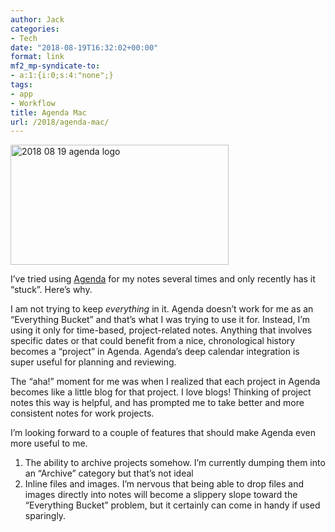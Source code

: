 ```yaml
---
author: Jack
categories:
- Tech
date: "2018-08-19T16:32:02+00:00"
format: link
mf2_mp-syndicate-to:
- a:1:{i:0;s:4:"none";}
tags:
- app
- Workflow
title: Agenda Mac
url: /2018/agenda-mac/
---
```

<img title="2018-08-19-agenda-logo.png" src="/img/2018/08/2018-08-19-agenda-logo.png" alt="2018 08 19 agenda logo" width="349" height="192" border="0" />

I&#8217;ve tried using [Agenda][1] for my notes several times and only recently has it &#8220;stuck&#8221;. Here&#8217;s why.

I am not trying to keep _everything_ in it. Agenda doesn&#8217;t work for me as an &#8220;Everything Bucket&#8221; and that&#8217;s what I was trying to use it for. Instead, I&#8217;m using it only for time-based, project-related notes. Anything that involves specific dates or that could benefit from a nice, chronological history becomes a &#8220;project&#8221; in Agenda. Agenda&#8217;s deep calendar integration is super useful for planning and reviewing.

The &#8220;aha!&#8221; moment for me was when I realized that each project in Agenda becomes like a little blog for that project. I love blogs! Thinking of project notes this way is helpful, and has prompted me to take better and more consistent notes for work projects.

I&#8217;m looking forward to a couple of features that should make Agenda even more useful to me.

  1. The ability to archive projects somehow. I&#8217;m currently dumping them into an &#8220;Archive&#8221; category but that&#8217;s not ideal
  2. Inline files and images. I&#8217;m nervous that being able to drop files and images directly into notes will become a slippery slope toward the &#8220;Everything Bucket&#8221; problem, but it certainly can come in handy if used sparingly.

 [1]: https://agenda.com